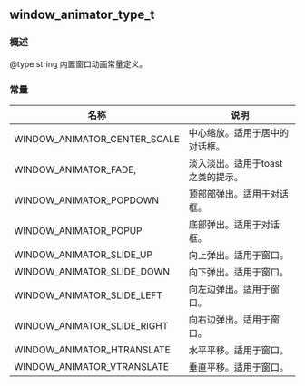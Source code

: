 ## window\_animator\_type\_t
### 概述
@type string
内置窗口动画常量定义。
### 常量
<p id="window_animator_type_t_consts">

| 名称 | 说明 | 
| -------- | ------- | 
| WINDOW\_ANIMATOR\_CENTER\_SCALE | 中心缩放。适用于居中的对话框。 |
| WINDOW\_ANIMATOR\_FADE, | 淡入淡出。适用于toast之类的提示。 |
| WINDOW\_ANIMATOR\_POPDOWN | 顶部部弹出。适用于对话框。 |
| WINDOW\_ANIMATOR\_POPUP | 底部弹出。适用于对话框。 |
| WINDOW\_ANIMATOR\_SLIDE\_UP | 向上弹出。适用于窗口。 |
| WINDOW\_ANIMATOR\_SLIDE\_DOWN | 向下弹出。适用于窗口。 |
| WINDOW\_ANIMATOR\_SLIDE\_LEFT | 向左边弹出。适用于窗口。 |
| WINDOW\_ANIMATOR\_SLIDE\_RIGHT | 向右边弹出。适用于窗口。 |
| WINDOW\_ANIMATOR\_HTRANSLATE | 水平平移。适用于窗口。 |
| WINDOW\_ANIMATOR\_VTRANSLATE | 垂直平移。适用于窗口。 |

